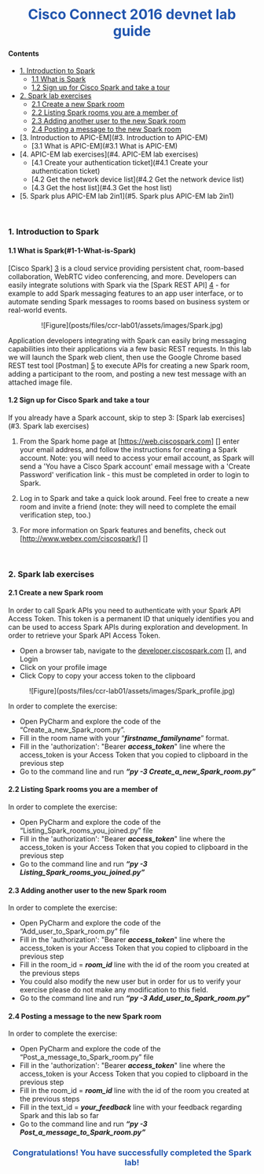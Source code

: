 <div align="center">
<h1 style="color: #2155ae">
Cisco Connect 2016 devnet lab guide
</h1>
</div>


<h4 id="Contents">Contents</h4>

*   [1. Introduction to Spark](#1-Introduction-to-Spark)
    *   [1.1 What is Spark](#1-1-What-is-Spark)
    *   [1.2 Sign up for Cisco Spark and take a tour](#1-2-Sign-up-for-Cisco-Spark-and-take-a-tour)
*   [2. Spark lab exercises](#2-Spark-lab-exercises)
    *   [2.1 Create a new Spark room](#2-1-Create-a-new-Spark-room)
    *   [2.2 Listing Spark rooms you are a member of](#2-2-Listing-Spark-rooms-you-are-a-member-of)
    *   [2.3 Adding another user to the new Spark room](#2-3-Adding-another-user-to-the-new-Spark-room)
    *   [2.4 Posting a message to the new Spark room](#2-4-Posting-a-message-to-the-new-Spark-room)
*   [3. Introduction to APIC-EM](#3. Introduction to APIC-EM)
    *   [3.1 What is APIC-EM](#3.1 What is APIC-EM)
*   [4. APIC-EM lab exercises](#4. APIC-EM lab exercises)
    *   [4.1 Create your authentication ticket](#4.1 Create your authentication ticket)
    *   [4.2 Get the network device list](#4.2 Get the network device list)
    *   [4.3 Get the host list](#4.3 Get the host list)
*   [5. Spark plus APIC-EM lab 2in1](#5. Spark plus APIC-EM lab 2in1)


</br>
<h3 id="1-Introduction-to-Spark">1. Introduction to Spark</h3>

#### 1.1 What is Spark(#1-1-What-is-Spark)

[Cisco Spark] [3] is a cloud service providing persistent chat, room-based collaboration, WebRTC video conferencing, and more. Developers can easily integrate solutions with Spark via the [Spark REST API] [4] - for example to add Spark messaging features to an app user interface, or to automate sending Spark messages to rooms based on business system or real-world events.

[3]: https://www.ciscospark.com/
[4]: https://developer.ciscospark.com/getting-started.html

<div align="center">
![Figure](posts/files/ccr-lab01/assets/images/Spark.jpg)
</div>

Application developers integrating with Spark can easily bring messaging capabilities into their applications via a few basic REST requests. In this lab we will launch the Spark web client, then use the Google Chrome based REST test tool [Postman] [5] to execute APIs for creating a new Spark room, adding a participant to the room, and posting a new test message with an attached image file.

[5]: https://www.getpostman.com/


<h4 id="1-2-Sign-up-for-Cisco-Spark-and-take-a-tour">1.2 Sign up for Cisco Spark and take a tour</h4>

If you already have a Spark account, skip to step 3:  [Spark lab exercises](#3. Spark lab exercises)

1. From the Spark home page at [https://web.ciscospark.com] [] enter your email address, and follow the instructions for creating a Spark account. Note: you will need to access your email account, as Spark will send a 'You have a Cisco Spark account' email message with a 'Create Password' verification link - this must be completed in order to login to Spark.

2.	Log in to Spark and take a quick look around. Feel free to create a new room and invite a friend (note: they will need to complete the email verification step, too.)

3.	For more information on Spark features and benefits, check out [http://www.webex.com/ciscospark/] []

[https://web.ciscospark.com]: https://web.ciscospark.com
[http://www.webex.com/ciscospark/]: http://www.webex.com/ciscospark/







</br>
<h3 id="2-Spark-lab-exercises">2. Spark lab exercises</h3>

<h4 id="2-1-Create-a-new-Spark-room">2.1 Create a new Spark room</h4>

In order to call Spark APIs you need to authenticate with your Spark API Access Token. This token is a permanent ID that uniquely identifies you and can be used to access Spark APIs during exploration and development. In order to retrieve your Spark API Access Token.
*	Open a browser tab, navigate to the [developer.ciscospark.com] [], and Login
*	Click on your profile image
*	Click Copy to copy your access token to the clipboard

[developer.ciscospark.com]: developer.ciscospark.com

<div align="center">
![Figure](posts/files/ccr-lab01/assets/images/Spark_profile.jpg)
</div>


In order to complete the exercise:
*	Open PyCharm and explore the code of the “Create_a_new_Spark_room.py”.
*	Fill in the room name with your “***firstname_familyname***” format.
*	Fill in the 'authorization': "Bearer ***access_token***" line where the access_token is your Access Token that you copied to clipboard in the previous step
*	Go to the command line and run ***“py -3 Create_a_new_Spark_room.py”***


<h4 id="2-2-Listing-Spark-rooms-you-are-a-member-of">2.2 Listing Spark rooms you are a member of</h4>

In order to complete the exercise:
*	Open PyCharm and explore the code of the “Listing_Spark_rooms_you_joined.py” file
*	Fill in the 'authorization': "Bearer ***access_token***" line where the access_token is your Access Token that you copied to clipboard in the previous step
*	Go to the command line and run ***“py -3 Listing_Spark_rooms_you_joined.py”***


<h4 id="2-3-Adding-another-user-to-the-new-Spark-room">2.3 Adding another user to the new Spark room</h4>

In order to complete the exercise:
*	Open PyCharm and explore the code of the “Add_user_to_Spark_room.py” file
*	Fill in the 'authorization': "Bearer ***access_token***" line where the access_token is your Access Token that you copied to clipboard in the previous step
*	Fill in the room_id = ***room_id*** line with the id of the room you created at the previous steps
*	You could also modify the new user but in order for us to verify your exercise please do not make any modification to this field.
*	Go to the command line and run ***“py -3 Add_user_to_Spark_room.py”***

<h4 id="2-4-Posting-a-message-to-the-new-Spark-room">2.4 Posting a message to the new Spark room</h4>

In order to complete the exercise:
*	Open PyCharm and explore the code of the “Post_a_message_to_Spark_room.py” file
*	Fill in the 'authorization': "Bearer ***access_token***" line where the access_token is your Access Token that you copied to clipboard in the previous step
*	Fill in the room_id = ***room_id*** line with the id of the room you created at the previous steps
*	Fill in the text_id = ***your_feedback*** line with your feedback regarding Spark and this lab so far
*	Go to the command line and run ***“py -3 Post_a_message_to_Spark_room.py”***

<div align="center">
<h3 style="color: #2155ae">
Congratulations! You have successfully completed the Spark lab!
</h3>
</div>



</br>


</h2>
</div>
